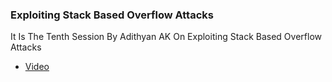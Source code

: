 ### Exploiting Stack Based Overflow Attacks

It Is The Tenth Session By Adithyan AK On Exploiting Stack Based Overflow Attacks

- [Video](https://www.youtube.com/watch?v=R9u1D3izvGs)